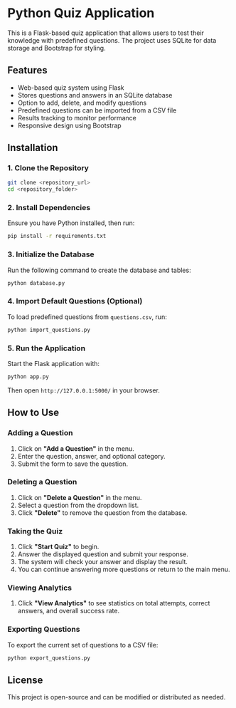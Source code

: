 # Python Quiz Application

This is a Flask-based quiz application that allows users to test their knowledge with predefined questions. The project uses SQLite for data storage and Bootstrap for styling.

## Features

- Web-based quiz system using Flask
- Stores questions and answers in an SQLite database
- Option to add, delete, and modify questions
- Predefined questions can be imported from a CSV file
- Results tracking to monitor performance
- Responsive design using Bootstrap

## Installation

### 1. Clone the Repository

```sh
git clone <repository_url>
cd <repository_folder>
```

### 2. Install Dependencies

Ensure you have Python installed, then run:

```sh
pip install -r requirements.txt
```

### 3. Initialize the Database

Run the following command to create the database and tables:

```sh
python database.py
```

### 4. Import Default Questions (Optional)

To load predefined questions from `questions.csv`, run:

```sh
python import_questions.py
```

### 5. Run the Application

Start the Flask application with:

```sh
python app.py
```

Then open `http://127.0.0.1:5000/` in your browser.

## How to Use

### Adding a Question

1. Click on **"Add a Question"** in the menu.
2. Enter the question, answer, and optional category.
3. Submit the form to save the question.

### Deleting a Question

1. Click on **"Delete a Question"** in the menu.
2. Select a question from the dropdown list.
3. Click **"Delete"** to remove the question from the database.

### Taking the Quiz

1. Click **"Start Quiz"** to begin.
2. Answer the displayed question and submit your response.
3. The system will check your answer and display the result.
4. You can continue answering more questions or return to the main menu.

### Viewing Analytics

1. Click **"View Analytics"** to see statistics on total attempts, correct answers, and overall success rate.

### Exporting Questions

To export the current set of questions to a CSV file:

```sh
python export_questions.py
```

## License

This project is open-source and can be modified or distributed as needed.


